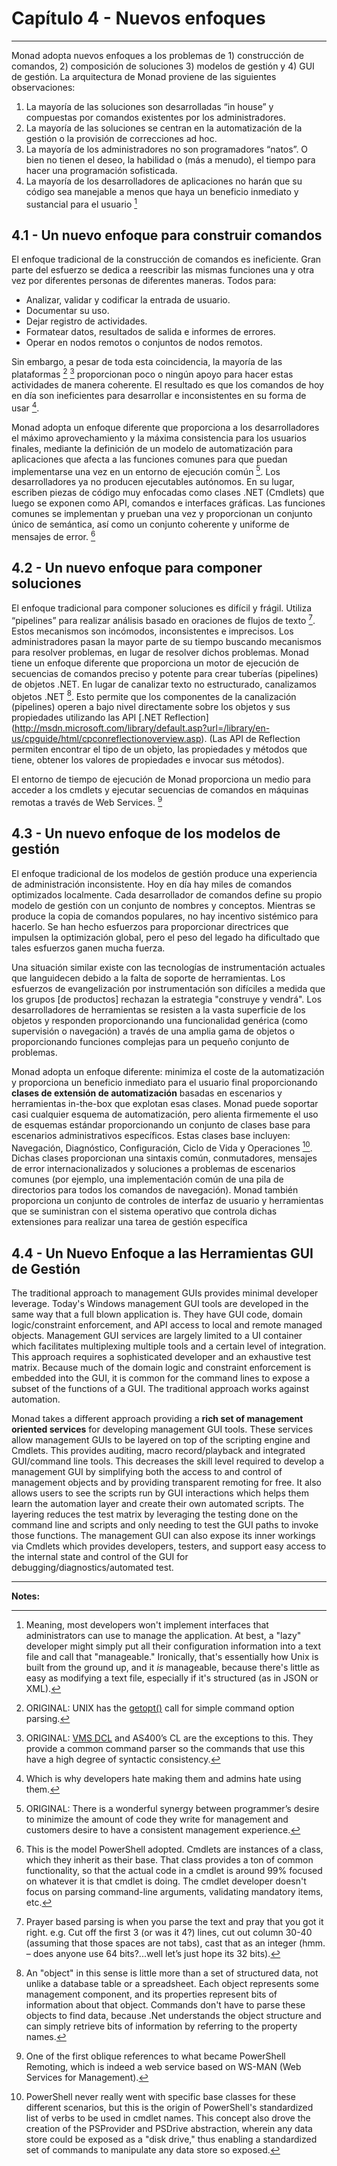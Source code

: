 # Capítulo 4 - Nuevos enfoques
___
Monad adopta nuevos enfoques a los problemas de 1) construcción de comandos, 2) composición de soluciones 3) modelos de gestión y 4) GUI de gestión. La arquitectura de Monad proviene de las siguientes observaciones:

1. La mayoría de las soluciones son desarrolladas “in house” y compuestas por comandos existentes por los administradores.
2. La mayoría de las soluciones se centran en la automatización de la gestión o la provisión de correcciones ad hoc.
3. La mayoría de los administradores no son programadores “natos”. O bien no tienen el deseo, la habilidad o (más a menudo), el tiempo para hacer una programación sofisticada.
4. La mayoría de los desarrolladores de aplicaciones no harán que su código sea manejable a menos que haya un beneficio inmediato y sustancial para el usuario [^4-5]

## 4.1 - Un nuevo enfoque para construir comandos
El enfoque tradicional de la construcción de comandos es ineficiente. Gran parte del esfuerzo se dedica a reescribir las mismas funciones una y otra vez por diferentes personas de diferentes maneras. Todos para:

  * Analizar, validar y codificar la entrada de usuario.
  * Documentar su uso.
  * Dejar registro de actividades.
  * Formatear datos, resultados de salida e informes de errores.
  * Operar en nodos remotos o conjuntos de nodos remotos.
   
Sin embargo, a pesar de toda esta coincidencia, la mayoría de las plataformas [^4-1] [^4-2] proporcionan poco o ningún apoyo para hacer estas actividades de manera coherente. El resultado es que los comandos de hoy en día son ineficientes para desarrollar e inconsistentes en su forma de usar [^4-6].

Monad adopta un enfoque diferente que proporciona a los desarrolladores el máximo aprovechamiento y la máxima consistencia para los usuarios finales, mediante la definición de un modelo de automatización para aplicaciones que afecta a las funciones comunes para que puedan implementarse una vez en un entorno de ejecución común [^4-3]. Los desarrolladores ya no producen ejecutables autónomos. En su lugar, escriben piezas de código muy enfocadas como  clases .NET (Cmdlets) que luego se exponen como API, comandos e interfaces gráficas. Las funciones comunes se implementan y prueban una vez y proporcionan un conjunto único de semántica, así como un conjunto coherente y uniforme de mensajes de error. [^4-7]

## 4.2 - Un nuevo enfoque para componer soluciones
El enfoque tradicional para componer soluciones es difícil y frágil. Utiliza “pipelines” para realizar análisis basado en oraciones de flujos de texto [^4-4]. Estos mecanismos son incómodos, inconsistentes e imprecisos. Los administradores pasan la mayor parte de su tiempo buscando mecanismos para resolver problemas, en lugar de resolver dichos problemas. Monad tiene un enfoque diferente que proporciona un motor de ejecución de secuencias de comandos preciso y potente para crear tuberías (pipelines) de objetos .NET. En lugar de canalizar texto no estructurado, canalizamos objetos .NET [^4-8]. Esto permite que los componentes de la canalización (pipelines) operen a bajo nivel directamente sobre los objetos y sus propiedades utilizando las API [.NET Reflection] (http://msdn.microsoft.com/library/default.asp?url=/library/en-us/cpguide/html/cpconreflectionoverview.asp). (Las API de Reflection permiten encontrar el tipo de un objeto, las propiedades y métodos que tiene, obtener los valores de propiedades e invocar sus métodos).

El entorno de tiempo de ejecución de Monad proporciona un medio para acceder a los cmdlets y ejecutar secuencias de comandos en máquinas remotas a través de Web Services. [^4-9]

## 4.3 - Un nuevo enfoque de los modelos de gestión

El enfoque tradicional de los modelos de gestión produce una experiencia de administración inconsistente. Hoy en día hay miles de comandos optimizados localmente. Cada desarrollador de comandos define su propio modelo de gestión con un conjunto de nombres y conceptos. Mientras se produce la copia de comandos populares, no hay incentivo sistémico para hacerlo. Se han hecho esfuerzos para proporcionar directrices que impulsen la optimización global, pero el peso del legado ha dificultado que tales esfuerzos ganen mucha fuerza.

Una situación similar existe con las tecnologías de instrumentación actuales que languidecen debido a la falta de soporte de herramientas. Los esfuerzos de evangelización por instrumentación son difíciles a medida que los grupos [de productos] rechazan la estrategia "construye y vendrá". Los desarrolladores de herramientas se resisten a la vasta superficie de los objetos y responden proporcionando una funcionalidad genérica (como supervisión o navegación) a través de una amplia gama de objetos o proporcionando funciones complejas para un pequeño conjunto de problemas.

Monad adopta un enfoque diferente: minimiza el coste de la automatización y proporciona un beneficio inmediato para el usuario final proporcionando **clases de extensión de automatización** basadas en escenarios y herramientas in-the-box que explotan esas clases. Monad puede soportar casi cualquier esquema de automatización, pero alienta firmemente el uso de esquemas estándar proporcionando un conjunto de clases base para escenarios administrativos específicos. Estas clases base incluyen: Navegación, Diagnóstico, Configuración, Ciclo de Vida y Operaciones [^4-10]. Dichas clases proporcionan una sintaxis común, conmutadores, mensajes de error internacionalizados y soluciones a problemas de escenarios comunes (por ejemplo, una implementación común de una pila de directorios para todos los comandos de navegación). Monad también proporciona un conjunto de controles de interfaz de usuario y herramientas que se suministran con el sistema operativo que controla dichas extensiones para realizar una tarea de gestión específica


## 4.4 - Un Nuevo Enfoque a las Herramientas GUI de Gestión

The traditional approach to management GUIs provides minimal developer leverage. Today's Windows management GUI tools are developed in the same way that a full blown application is.  They have GUI code, domain logic/constraint enforcement, and API access to local and remote managed objects.  Management GUI services are largely limited to a UI container which facilitates multiplexing multiple tools and a certain level of integration.  This approach requires a sophisticated developer and an exhaustive test matrix.  Because much of the domain logic and constraint enforcement is embedded into the GUI, it is common for the command lines to expose a subset of the functions of a GUI.  The traditional approach works against automation.

Monad takes a different approach providing a **rich set of management oriented services** for developing management GUI tools.  These services allow management GUIs to be layered on top of the scripting engine and Cmdlets.  This provides auditing, macro record/playback and integrated GUI/command line tools.  This decreases the skill level required to develop a management GUI by simplifying both the access to and control of management objects and by providing transparent remoting for free.  It also allows users to see the scripts run by GUI interactions which helps them learn the automation layer and create their own automated scripts.  The layering reduces the test matrix by leveraging the testing done on the command line and scripts and only needing to test the GUI paths to invoke those functions.  The management GUI can also expose its inner workings via Cmdlets which provides developers, testers, and support easy access to the internal state and control of the GUI for debugging/diagnostics/automated test.

___

**Notes:**
[^4-1]: ORIGINAL: UNIX has the [getopt()](http://www.gnu.org/software/libc/manual/html_node/Using-Getopt.html) call for simple command option parsing. 

[^4-2]: ORIGINAL: [VMS DCL](http://h71000.www7.hp.com/doc/732final/9996/9996pro.html) and AS400’s CL are the exceptions to this.  They provide a common command parser so the commands that use this have a high degree of syntactic consistency.

[^4-3]: ORIGINAL: There is a wonderful synergy between programmer’s desire to minimize the amount of code they write for management and customers desire to have a consistent management experience.

[^4-4]: Prayer based parsing is when you parse the text and pray that you got it right. e.g. Cut off the first 3 (or was it 4?) lines, cut out column 30-40 (assuming that those spaces are not tabs), cast that as an integer (hmm. – does anyone use 64 bits?...well let’s just hope its 32 bits).

[^4-5]: Meaning, most developers won't implement interfaces that administrators can use to manage the application. At best, a "lazy" developer might simply put all their configuration information into a text file and call that "manageable." Ironically, that's essentially how Unix is built from the ground up, and it _is_ manageable, because there's little as easy as modifying a text file, especially if it's structured (as in JSON or XML).

[^4-6]: Which is why developers hate making them and admins hate using them.

[^4-7]: This is the model PowerShell adopted. Cmdlets are instances of a class, which they inherit as their base. That class provides a ton of common functionality, so that the actual code in a cmdlet is around 99% focused on whatever it is that cmdlet is doing. The cmdlet developer doesn't focus on parsing command-line arguments, validating mandatory items, etc.

[^4-8]: An "object" in this sense is little more than a set of structured data, not unlike a database table or a spreadsheet. Each object represents some management component, and its properties represent bits of information about that object. Commands don't have to parse these objects to find data, because .Net understands the object structure and can simply retrieve bits of information by referring to the property names.

[^4-9]: One of the first oblique references to what became PowerShell Remoting, which is indeed a web service based on WS-MAN (Web Services for Management). 

[^4-10]: PowerShell never really went with specific base classes for these different scenarios, but this is the origin of PowerShell's standardized list of verbs to be used in cmdlet names. This concept also drove the creation of the PSProvider and PSDrive abstraction, wherein any data store could be exposed as a "disk drive," thus enabling a standardized set of commands to manipulate any data store so exposed.

